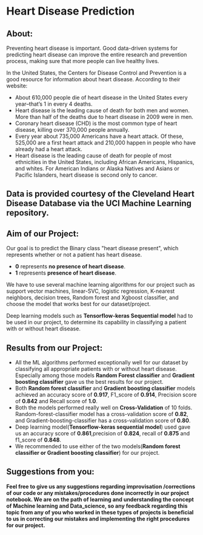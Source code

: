 # **Heart Disease Prediction**

## **About:**
Preventing heart disease is important. Good data-driven systems for predicting heart disease can improve the entire research and prevention process, making sure that more people can live healthy lives.

In the United States, the Centers for Disease Control and Prevention is a good resource for information about heart disease. According to their website:

- About 610,000 people die of heart disease in the United States every year–that’s 1 in every 4 deaths.
- Heart disease is the leading cause of death for both men and women. More than half of the deaths due to heart disease in 2009 were in men.
- Coronary heart disease (CHD) is the most common type of heart disease, killing over 370,000 people annually.
- Every year about 735,000 Americans have a heart attack. Of these, 525,000 are a first heart attack and 210,000 happen in people who have already had a heart attack.
- Heart disease is the leading cause of death for people of most ethnicities in the United States, including African Americans, Hispanics, and whites. For American Indians or Alaska Natives and Asians or Pacific Islanders, heart disease is second only to cancer.

## Data is provided courtesy of the **Cleveland Heart Disease Database** via the **UCI Machine Learning** repository.

## **Aim of our Project:**
Our goal is to predict the Binary class "heart disease present", which represents whether or not a patient has heart disease.
- **0** represents **no presence of heart disease**.
- **1** represents **presence of heart disease**.

We have to use several machine learning algorithms for our project such as support vector machines, linear-SVC, logistic regression, K-nearest neighbors, decision trees, Random forest and Xgboost classifier, and choose the model that works best for our dataset/project.

Deep learning models such as **Tensorflow-keras Sequential model** had to be used in our project, to determine its capability in classifying a patient with or without heart disease.

## **Results from our Project:**
- All the ML algorithms performed exceptionally well for our dataset by classifying all appropriate patients with or without heart disease. Especially among those models **Random Forest classifier** and **Gradient boosting classifier** gave us the best results for our project.
- Both **Random forest classifier** and **Gradient boosting classifier** models achieved an accuracy score of **0.917**, F1_score of **0.914**, Precision score of **0.842** and Recall score of **1.0**.
- Both the models performed really well on **Cross-Validation** of 10 folds. Random-forest-classifier model has a cross-validation score of **0.82**, and Gradient-boosting-classifier has a cross-validation score of **0.80**.
- Deep learning model(**Tensorflow-keras sequential model**) used gave us an accuracy score of **0.861**,precision of **0.824**, recall of **0.875** and f1_score of **0.848**.
- We recommended to use either of the two models(**Random forest classifier or Gradient boosting classifier**) for our project.

## **Suggestions from you:**
**Feel free to give us any suggestions regarding improvisation /corrections of our code or any mistakes/procedures done incorrectly in our project notebook. We are on the path of learning and understanding the concept of Machine learning and Data_science, so any feedback regarding this topic from any of you who worked in these types of projects is beneficial to us in correcting our mistakes and implementing the right procedures for our project.** 

